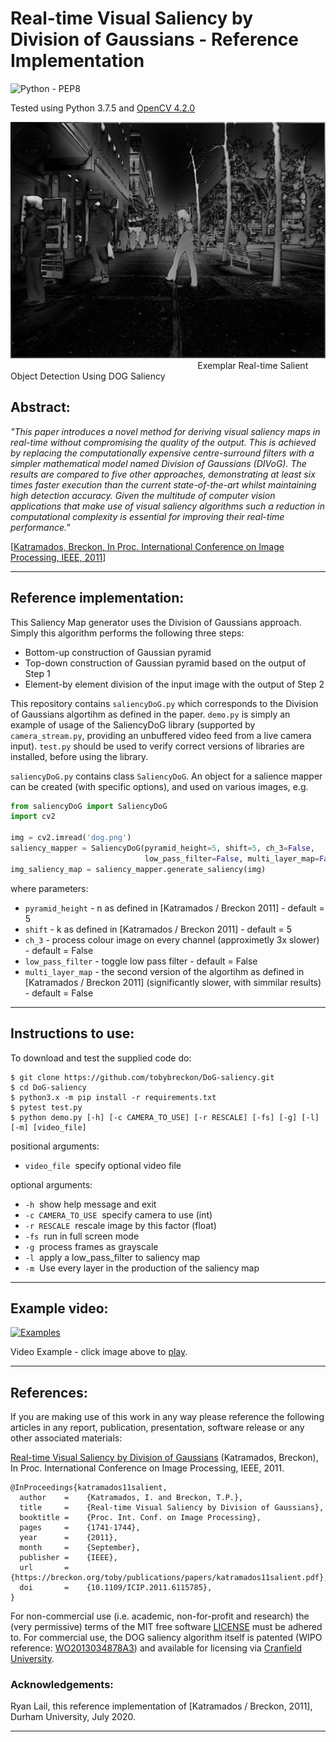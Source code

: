 # Real-time Visual Saliency by Division of Gaussians - Reference Implementation

![Python - PEP8](https://github.com/tobybreckon/DoG-saliency/workflows/Python%20-%20PEP8/badge.svg)

Tested using Python 3.7.5 and [OpenCV 4.2.0](http://www.opencv.org)

![DOG-Saliency](https://github.com/tobybreckon/DoG-saliency/blob/development/test/true_saliency_maps/fig_2_saliency.png)
&nbsp;&nbsp;&nbsp;&nbsp;&nbsp;&nbsp;&nbsp;&nbsp;&nbsp;&nbsp;&nbsp;&nbsp;&nbsp;&nbsp;&nbsp;&nbsp;
&nbsp;&nbsp;&nbsp;&nbsp;&nbsp;&nbsp;&nbsp;&nbsp;&nbsp;&nbsp;&nbsp;&nbsp;&nbsp;&nbsp;&nbsp;&nbsp;
&nbsp;&nbsp;&nbsp;&nbsp;&nbsp;&nbsp;&nbsp;&nbsp;&nbsp;&nbsp;&nbsp;&nbsp;&nbsp;&nbsp;&nbsp;&nbsp;
&nbsp;&nbsp;&nbsp;&nbsp;&nbsp;&nbsp;&nbsp;&nbsp;&nbsp;&nbsp;&nbsp;&nbsp;&nbsp;&nbsp;&nbsp;&nbsp;
&nbsp;&nbsp;&nbsp;&nbsp;&nbsp;&nbsp;&nbsp;&nbsp;Exemplar Real-time Salient Object Detection Using DOG Saliency

## Abstract:

_"This paper introduces a novel method for deriving visual saliency maps in real-time without compromising the quality of
the output. This is achieved by replacing the computationally
expensive centre-surround filters with a simpler mathematical
model named Division of Gaussians (DIVoG). The results are
compared to five other approaches, demonstrating at least six
times faster execution than the current state-of-the-art whilst
maintaining high detection accuracy. Given the multitude of
computer vision applications that make use of visual saliency
algorithms such a reduction in computational complexity is
essential for improving their real-time performance."_

[[Katramados, Breckon, In Proc. International Conference on Image Processing, IEEE, 2011](https://breckon.org/toby/publications/papers/katramados11salient.pdf)]

---

## Reference implementation:

This Saliency Map generator uses the Division of Gaussians approach. Simply this algorithm performs the following three steps: 
- Bottom-up construction of Gaussian pyramid
- Top-down construction of Gaussian pyramid based on the output of Step 1
- Element-by element division of the input image with the output of Step 2

This repository contains `saliencyDoG.py` which corresponds to the Division of Gaussians algortihm as defined in the paper. `demo.py` is simply an example of usage of the SaliencyDoG library (supported by `camera_stream.py`, providing an unbuffered video feed from a live camera input). `test.py` should be used to verify correct versions of libraries are installed, before using the library.

`saliencyDoG.py` contains class `SaliencyDoG`. An object for a salience mapper can be created (with specific options), and used on various images, e.g.
```python
from saliencyDoG import SaliencyDoG
import cv2

img = cv2.imread('dog.png')
saliency_mapper = SaliencyDoG(pyramid_height=5, shift=5, ch_3=False,
                              low_pass_filter=False, multi_layer_map=False)
img_saliency_map = saliency_mapper.generate_saliency(img)
```
where parameters:
- `pyramid_height` - n as defined in [Katramados / Breckon 2011] - default = 5
- `shift` - k as defined in [Katramados / Breckon 2011] - default = 5
- `ch_3` - process colour image on every channel (approximetly 3x slower) - default = False
- `low_pass_filter` - toggle low pass filter - default = False
- `multi_layer_map` - the second version of the algortihm as defined in [Katramados / Breckon 2011] (significantly slower, with simmilar results) - default = False


---

## Instructions to use:

To download and test the supplied code do:

```
$ git clone https://github.com/tobybreckon/DoG-saliency.git
$ cd DoG-saliency
$ python3.x -m pip install -r requirements.txt
$ pytest test.py
$ python demo.py [-h] [-c CAMERA_TO_USE] [-r RESCALE] [-fs] [-g] [-l] [-m] [video_file]

```

positional arguments:
-   `video_file`&nbsp;&nbsp;specify optional video file

optional arguments:
-   `-h`&nbsp;&nbsp;show help message and exit
-   `-c CAMERA_TO_USE`&nbsp;&nbsp;specify camera to use (int)
-   `-r RESCALE`&nbsp;&nbsp;rescale image by this factor (float)
-   `-fs`&nbsp;&nbsp;run in full screen mode
-   `-g`&nbsp;&nbsp;process frames as grayscale
-   `-l`&nbsp;&nbsp;apply a low_pass_filter to saliency map
-   `-m`&nbsp;&nbsp;Use every layer in the production of the saliency map


---

## Example video:

[![Examples](https://img.youtube.com/vi/3oeuWO7SlvQ/0.jpg)](https://www.youtube.com/watch?v=3oeuWO7SlvQ)


Video Example - click image above to [play](https://www.youtube.com/watch?v=3oeuWO7SlvQ).

---

## References:

If you are making use of this work in any way please reference the following articles in any report, publication, presentation, software release or any other associated materials:

[Real-time Visual Saliency by Division of Gaussians](https://breckon.org/toby/publications/papers/katramados11salient.pdf)
(Katramados, Breckon), In Proc. International Conference on Image Processing, IEEE, 2011.
```
@InProceedings{katramados11salient,
  author    =    {Katramados, I. and Breckon, T.P.},
  title     = 	 {Real-time Visual Saliency by Division of Gaussians},
  booktitle = 	 {Proc. Int. Conf. on Image Processing},
  pages     = 	 {1741-1744},
  year      = 	 {2011},
  month     = 	 {September},
  publisher =    {IEEE},
  url       = 	 {https://breckon.org/toby/publications/papers/katramados11salient.pdf},
  doi       = 	 {10.1109/ICIP.2011.6115785},
}
```

For non-commercial use (i.e. academic, non-for-profit and research) the (very permissive) terms of the MIT free software [LICENSE](LICENSE) must be adhered to. For commercial use, the DOG saliency algorithm itself is patented (WIPO reference: [WO2013034878A3](https://patents.google.com/patent/WO2013034878A3/)) and available for licensing via [Cranfield University](https://www.cranfield.ac.uk/).

### Acknowledgements:

Ryan Lail, this reference implementation of [Katramados / Breckon, 2011], Durham University, July 2020.

---
